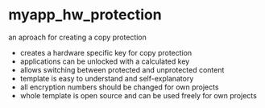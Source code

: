myapp_hw_protection
===================
an aproach for creating a copy protection

- creates a hardware specific key for copy protection
- applications can be unlocked with a calculated key
- allows switching between protected and unprotected content
- template is easy to understand and self-explanatory
- all encryption numbers should be changed for own projects
- whole template is open source and can be used freely for own projects
